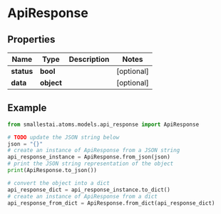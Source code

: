 # ApiResponse


## Properties

Name | Type | Description | Notes
------------ | ------------- | ------------- | -------------
**status** | **bool** |  | [optional] 
**data** | **object** |  | [optional] 

## Example

```python
from smallestai.atoms.models.api_response import ApiResponse

# TODO update the JSON string below
json = "{}"
# create an instance of ApiResponse from a JSON string
api_response_instance = ApiResponse.from_json(json)
# print the JSON string representation of the object
print(ApiResponse.to_json())

# convert the object into a dict
api_response_dict = api_response_instance.to_dict()
# create an instance of ApiResponse from a dict
api_response_from_dict = ApiResponse.from_dict(api_response_dict)
```



